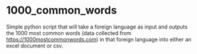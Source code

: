 # 1000_common_words
Simple python script that will take a foreign language as input and outputs the 1000 most common words (data collected from https://1000mostcommonwords.com) in that foreign language into either an excel document or csv.

